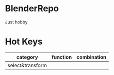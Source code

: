 # BlenderRepo
Just hobby


# Hot Keys

|category	  	 | function	   |combination  |
|----------------|-------------|-------------|
|select&transform|
<!--stackedit_data:
eyJoaXN0b3J5IjpbMjA1MjE3Njk0OCwtMTM3NDU3MDYxN119
-->